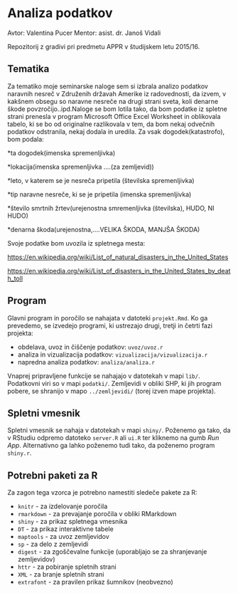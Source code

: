 # Analiza podatkov 

Avtor: Valentina Pucer
Mentor: asist. dr. Janoš Vidali

Repozitorij z gradivi pri predmetu APPR v študijskem letu 2015/16.

## Tematika

Za tematiko moje seminarske naloge sem si izbrala analizo podatkov naravnih nesreč v Združenih državah Amerike iz radovednosti, da izvem, v kakšnem obsegu so naravne nesreče na drugi strani sveta, koli denarne škode povzročijo..ipd.Naloge se bom lotila tako, da bom podatke iz spletne strani prenesla v program Microsoft Office Excel Worksheet in oblikovala tabelo, ki se bo od originalne razlikovala v tem, da bom nekaj odvečnih podatkov odstranila, nekaj dodala in uredila. Za vsak dogodek(katastrofo), bom podala:

*ta dogodek(imenska spremenljivka)

*lokacija(imenska spremenljivka ....(za zemljevid))

*leto, v katerem se je nesreča pripetila (številska spremenljivka)

*tip naravne nesreče, ki se je pripetila (imenska spremenljivka)

*število smrtnih žrtev(urejenostna smremenljivka (številska), HUDO, NI HUDO)

*denarna škoda(urejenostna,....VELIKA ŠKODA, MANJŠA ŠKODA)

Svoje podatke bom uvozila iz spletnega mesta:

https://en.wikipedia.org/wiki/List_of_natural_disasters_in_the_United_States

https://en.wikipedia.org/wiki/List_of_disasters_in_the_United_States_by_death_toll

## Program

Glavni program in poročilo se nahajata v datoteki `projekt.Rmd`. Ko ga prevedemo,
se izvedejo programi, ki ustrezajo drugi, tretji in četrti fazi projekta:

* obdelava, uvoz in čiščenje podatkov: `uvoz/uvoz.r`
* analiza in vizualizacija podatkov: `vizualizacija/vizualizacija.r`
* napredna analiza podatkov: `analiza/analiza.r`

Vnaprej pripravljene funkcije se nahajajo v datotekah v mapi `lib/`. Podatkovni
viri so v mapi `podatki/`. Zemljevidi v obliki SHP, ki jih program pobere, se
shranijo v mapo `../zemljevidi/` (torej izven mape projekta).

## Spletni vmesnik

Spletni vmesnik se nahaja v datotekah v mapi `shiny/`. Poženemo ga tako, da v
RStudiu odpremo datoteko `server.R` ali `ui.R` ter kliknemo na gumb *Run App*.
Alternativno ga lahko poženemo tudi tako, da poženemo program `shiny.r`.

## Potrebni paketi za R

Za zagon tega vzorca je potrebno namestiti sledeče pakete za R:

* `knitr` - za izdelovanje poročila
* `rmarkdown` - za prevajanje poročila v obliki RMarkdown
* `shiny` - za prikaz spletnega vmesnika
* `DT` - za prikaz interaktivne tabele
* `maptools` - za uvoz zemljevidov
* `sp` - za delo z zemljevidi
* `digest` - za zgoščevalne funkcije (uporabljajo se za shranjevanje zemljevidov)
* `httr` - za pobiranje spletnih strani
* `XML` - za branje spletnih strani
* `extrafont` - za pravilen prikaz šumnikov (neobvezno)
